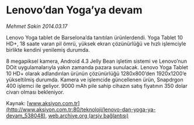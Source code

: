 # Lenovo’dan Yoga’ya devam

*Mehmet Sakin 2014.03.17*

<div class="pNewsDetailMainContent ctx_content" itemprop="articleBody">
 <p>
  Lenovo Yoga tablet de Barselona’da tanıtılan ürünlerdendi. Yoga Tablet 10 HD+, 18 saate varan pil ömrü, yüksek ekran çözünürlüğü ve hızlı işlemciyle birlikte kendini yenilemiş durumda.
 </p>
 <p>
  8 megapiksel kamera, Android 4.3 Jelly Bean işletim sistemi ve Lenovo’nun DOit uygulamalarıyla yakın zamanda pazara sunulacak. Lenovo Yoga Tablet 10 HD+ olarak adlandırılan ürünün çözünürlüğü 1280x800’den 1920x1200’e yükseltilmiş durumda. Kamera ve işlemcide güncellenen ürün, Snapdrgon 400 işlemci ile geliyor. 9000 mAh pile sahip cihazın satış fiyatının 350 dolar civarı olması bekleniyor.
 </p>
</div>


Kaynak: [www.aksiyon.com.tr](http://www.aksiyon.com.tr:80/teknoloji/lenovo-dan-yoga-ya-devam_538048), [web.archive.org (arşiv bağlantısı)](http://web.archive.org/web/20151016061724/http://www.aksiyon.com.tr:80/teknoloji/lenovo-dan-yoga-ya-devam_538048)
